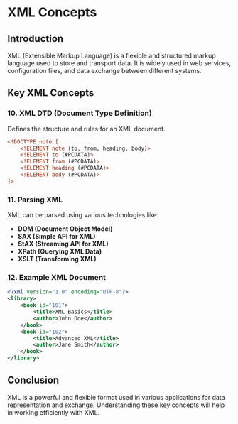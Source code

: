 # XML Concepts

## Introduction
XML (Extensible Markup Language) is a flexible and structured markup language used to store and transport data. It is widely used in web services, configuration files, and data exchange between different systems.

## Key XML Concepts

### 10. XML DTD (Document Type Definition)
Defines the structure and rules for an XML document.
```xml
<!DOCTYPE note [
    <!ELEMENT note (to, from, heading, body)>
    <!ELEMENT to (#PCDATA)>
    <!ELEMENT from (#PCDATA)>
    <!ELEMENT heading (#PCDATA)>
    <!ELEMENT body (#PCDATA)>
]>
```

### 11. Parsing XML
XML can be parsed using various technologies like:
- **DOM (Document Object Model)**
- **SAX (Simple API for XML)**
- **StAX (Streaming API for XML)**
- **XPath (Querying XML Data)**
- **XSLT (Transforming XML)**

### 12. Example XML Document
```xml
<?xml version="1.0" encoding="UTF-8"?>
<library>
    <book id="101">
        <title>XML Basics</title>
        <author>John Doe</author>
    </book>
    <book id="102">
        <title>Advanced XML</title>
        <author>Jane Smith</author>
    </book>
</library>
```

## Conclusion
XML is a powerful and flexible format used in various applications for data representation and exchange. Understanding these key concepts will help in working efficiently with XML.

